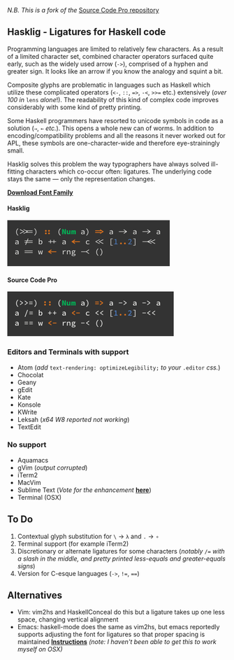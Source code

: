 _N.B. This is a fork of the_ [Source Code Pro repository](https://github.com/adobe/source-code-pro)

## Hasklig - Ligatures for Haskell code

Programming languages are limited to relatively few characters. As a result of a limited character set, combined character operators surfaced quite early, such as the widely used arrow (`->`), comprised of a hyphen and greater sign. It looks like an arrow if you know the analogy and squint a bit.

Composite glyphs are problematic in languages such as Haskell which utilize these complicated operators (`<-`, `::`, `=>`, `-<`, `>>=` etc.) extensively (_over 100 in_ `lens` _alone_!). The readability of this kind of complex code improves considerably with some kind of pretty printing.

Some Haskell programmers have resorted to unicode symbols in code as a solution (`⇒`, `←` _etc._). This opens a whole new can of worms. In addition to encoding/compatibility problems and all the reasons it never worked out for APL, these symbols are one-character-wide and therefore eye-strainingly small.

Hasklig solves this problem the way typographers have always solved ill-fitting characters which co-occur often: ligatures. The underlying code stays the same — only the representation changes.

[**Download Font Family**](https://github.com/i-tu/Hasklig/releases/download/v0.2/Hasklig_0.2.zip)

#### Hasklig
![Hasklig Sample](hasklig_example.png?raw=true)

#### Source Code Pro
![Source Code Pro Sample](SourceCodeProSample.png?raw=true)

### Editors and Terminals with support
+ Atom (_add_ `text-rendering: optimizeLegibility;` _to your_ `.editor` _css._)
+ Chocolat
+ Geany
+ gEdit
+ Kate
+ Konsole
+ KWrite
+ Leksah (_x64 W8 reported not working_)
+ TextEdit

### No support
- Aquamacs
- gVim (_output corrupted_)
- iTerm2
- MacVim
- Sublime Text (_Vote for the enhancement_ [**here**](http://sublimetext.userecho.com/topic/433445-/))
- Terminal (OSX)

## To Do
1. Contextual glyph substitution for `\` → `λ` and `.` → `∘`
2. Terminal support (for example iTerm2)
3. Discretionary or alternate ligatures for some characters (_notably_ `/=` _with a slash in the middle, and pretty printed less-equals and greater-equals signs_)
4. Version for C-esque languages (`->`, `!=`, `==`)


## Alternatives

- Vim: vim2hs and HaskellConceal do this but a ligature takes up one less space, changing vertical alignment
- Emacs: haskell-mode does the same as vim2hs, but emacs reportedly supports adjusting the font for ligatures so that proper spacing is maintained [**Instructions**](http://www.reddit.com/r/haskell/comments/23g9dv/oc_haskell_programming_font_with_ligatures/ch1srdy) _(note: I haven't been able to get this to work myself on OSX)_
